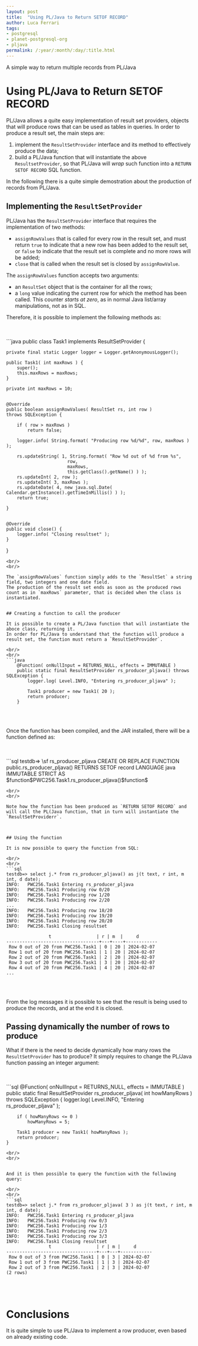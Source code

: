 ```yaml
---
layout: post
title:  "Using PL/Java to Return SETOF RECORD"
author: Luca Ferrari
tags:
- postgresql
- planet-postgresql-org
- pljava
permalink: /:year/:month/:day/:title.html
---
```

A simple way to return  multiple records from PL/Java

# Using PL/Java to Return SETOF RECORD

PL/Java allows a quite easy implementation of result set providers, objects that will produce rows that can be used as tables in queries.
In order to produce a result set, the main steps are:
1) implement the `ResultSetProvider` interface and its method to effectively produce the data;
2) build a PL/Java function that will instantiate the above `ResultsetProvider`, so that PL/Java will *wrap* such function into a `RETURN SETOF RECORD` SQL function.

In the following there is a quite simple demostration about the production of records from PL/Java.



## Implementing the `ResultSetProvider`

PL/Java has the `ResultSetProvider` interface that requires the implementation of two methods:
- `assignRowValues` that is called for every row in the result set, and must return `true` to indicate that a new row has been added to the result set, or `false` to indicate that the result set is complete and no more rows will be added;
- `close` that is called when the result set is closed by `assignRowValue`.

The `assignRowValues` function accepts two arguments:
- an `ResultSet` object that is the container for all the rows;
- a `long` value indicating the current row for which the method has been called. This counter *starts at zero*, as in normal Java list/array manipulations, not as in SQL.


Therefore, it is possible to implement the following methods as:

<br/>
<br/>
```java
public class Task1 implements ResultSetProvider {

    private final static Logger logger = Logger.getAnonymousLogger();

    public Task1( int maxRows ) {
		super();
		this.maxRows = maxRows;
    }

    private int maxRows = 10;


    @Override
    public boolean assignRowValues( ResultSet rs, int row )
	throws SQLException {

		if ( row > maxRows )
		    return false;

		logger.info( String.format( "Producing row %d/%d", row, maxRows ) );

		rs.updateString( 1, String.format( "Row %d out of %d from %s",
						   row,
						   maxRows,
						   this.getClass().getName() ) );
		rs.updateInt( 2, row );
		rs.updateInt( 3, maxRows );
		rs.updateDate( 4, new java.sql.Date( Calendar.getInstance().getTimeInMillis() ) );
		return true;

    }


    @Override
    public void close() {
		logger.info( "Closing resultset" );
    }
}


```
<br/>
<br/>

The `assignRowValues` function simply adds to the `ResultSet` a string field, two integers and one date field.
The production of the result set ends as soon as the produced rows count as in `maxRows` parameter, that is decided when the class is instantiated.


## Creating a function to call the producer

It is possible to create a PL/Java function that will instantiate the aboce class, returning it.
In order for PL/Java to understand that the function will produce a result set, the function must return a `ResultSetProvider`.

<br/>
<br/>
```java
    @Function( onNullInput = RETURNS_NULL, effects = IMMUTABLE )
    public static final ResultSetProvider rs_producer_pljava() throws SQLException {
		logger.log( Level.INFO, "Entering rs_producer_pljava" );

		Task1 producer = new Task1( 20 );
		return producer;
    }

```
<br/>
<br/>

Once the function has been compiled, and the JAR installed, there will be a function defined as:

<br/>
<br/>
```sql
testdb=> \sf rs_producer_pljava
CREATE OR REPLACE FUNCTION public.rs_producer_pljava()
 RETURNS SETOF record
 LANGUAGE java
 IMMUTABLE STRICT
AS $function$PWC256.Task1.rs_producer_pljava()$function$

```
<br/>
<br/>

Note how the function has been produced as `RETURN SETOF RECORD` and will call the PL(Java function, that in turn will instantiate the `ResultSetProviderr`.



## Using the function

It is now possible to query the function from SQL:

<br/>
<br/>
```sql
testdb=> select j.* from rs_producer_pljava() as j(t text, r int, m int, d date);
INFO:   PWC256.Task1 Entering rs_producer_pljava
INFO:   PWC256.Task1 Producing row 0/20
INFO:   PWC256.Task1 Producing row 1/20
INFO:   PWC256.Task1 Producing row 2/20
...
INFO:   PWC256.Task1 Producing row 18/20
INFO:   PWC256.Task1 Producing row 19/20
INFO:   PWC256.Task1 Producing row 20/20
INFO:   PWC256.Task1 Closing resultset

                t                 | r | m  |     d
-----------------------------------+---+----+------------
 Row 0 out of 20 from PWC256.Task1 | 0 | 20 | 2024-02-07
 Row 1 out of 20 from PWC256.Task1 | 1 | 20 | 2024-02-07
 Row 2 out of 20 from PWC256.Task1 | 2 | 20 | 2024-02-07
 Row 3 out of 20 from PWC256.Task1 | 3 | 20 | 2024-02-07
 Row 4 out of 20 from PWC256.Task1 | 4 | 20 | 2024-02-07
...

```
<br/>
<br/>

From the log messages it is possible to see that the result is being used to produce the records, and at the end it is closed.



## Passing dynamically the number of rows to produce

What if there is the need to decide dynamically how many rows the `ResultSetProvider` has to produce?
It simply requires to change the PL/Java function passing an integer argument:

<br/>
<br/>
```sql
    @Function( onNullInput = RETURNS_NULL, effects = IMMUTABLE )
    public static final ResultSetProvider rs_producer_pljava( int howManyRows ) throws SQLException {
		logger.log( Level.INFO, "Entering rs_producer_pljava" );

		if ( howManyRows <= 0 )
		    howManyRows = 5;

		Task1 producer = new Task1( howManyRows );
		return producer;
    }

```
<br/>
<br/>


And it is then possible to query the function with the following query:

<br/>
<br/>
```sql
testdb=> select j.* from rs_producer_pljava( 3 ) as j(t text, r int, m int, d date);
INFO:   PWC256.Task1 Entering rs_producer_pljava
INFO:   PWC256.Task1 Producing row 0/3
INFO:   PWC256.Task1 Producing row 1/3
INFO:   PWC256.Task1 Producing row 2/3
INFO:   PWC256.Task1 Producing row 3/3
INFO:   PWC256.Task1 Closing resultset
                t                 | r | m |     d
----------------------------------+---+---+------------
 Row 0 out of 3 from PWC256.Task1 | 0 | 3 | 2024-02-07
 Row 1 out of 3 from PWC256.Task1 | 1 | 3 | 2024-02-07
 Row 2 out of 3 from PWC256.Task1 | 2 | 3 | 2024-02-07
(2 rows)

```
<br/>
<br/>



# Conclusions

It is quite simple to use PL/Java to implement a row producer, even based on already existing code.

